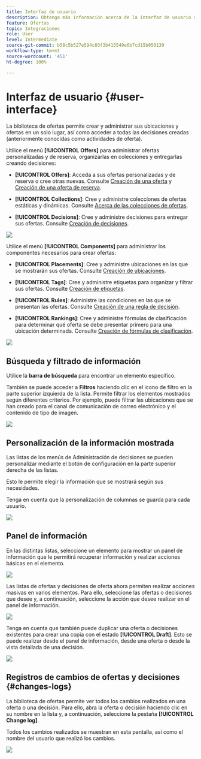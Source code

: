 ```yaml
---
title: Interfaz de usuario
description: Obtenga más información acerca de la interfaz de usuario de la biblioteca de ofertas.
feature: Ofertas
topic: Integraciones
role: User
level: Intermediate
source-git-commit: b58c5b527e594c03f3b415549e6b7cd15b050139
workflow-type: tm+mt
source-wordcount: '451'
ht-degree: 100%

---
```


# Interfaz de usuario {#user-interface}

La biblioteca de ofertas permite crear y administrar sus ubicaciones y ofertas en un solo lugar, así como acceder a todas las decisiones creadas (anteriormente conocidas como actividades de oferta).

Utilice el menú **[!UICONTROL Offers]** para administrar ofertas personalizadas y de reserva, organizarlas en colecciones y entregarlas creando decisiones:

* **[!UICONTROL Offers]**: Acceda a sus ofertas personalizadas y de reserva o cree otras nuevas. Consulte [Creación de una oferta](../offer-library/creating-personalized-offers.md) y [Creación de una oferta de reserva](../offer-library/creating-fallback-offers.md).

* **[!UICONTROL Collections]**: Cree y administre colecciones de ofertas estáticas y dinámicas. Consulte [Acerca de las colecciones de ofertas](../offer-library/creating-collections.md).

* **[!UICONTROL Decisions]**: Cree y administre decisiones para entregar sus ofertas. Consulte [Creación de decisiones](../offer-activities/create-offer-activities.md).

![](../../assets/offers_menu.png)

Utilice el menú **[!UICONTROL Components]** para administrar los componentes necesarios para crear ofertas:

* **[!UICONTROL Placements]**: Cree y administre ubicaciones en las que se mostrarán sus ofertas. Consulte [Creación de ubicaciones](../offer-library/creating-placements.md).

* **[!UICONTROL Tags]**: Cree y administre etiquetas para organizar y filtrar sus ofertas. Consulte [Creación de etiquetas](../offer-library/creating-tags.md).

* **[!UICONTROL Rules]**: Administre las condiciones en las que se presentan las ofertas. Consulte [Creación de una regla de decisión](../offer-library/creating-decision-rules.md).

* **[!UICONTROL Rankings]**: Cree y administre fórmulas de clasificación para determinar qué oferta se debe presentar primero para una ubicación determinada. Consulte [Creación de fórmulas de clasificación](../offer-library/create-ranking-formulas.md).

![](../../assets/offer_activities.png)

## Búsqueda y filtrado de información

Utilice la **barra de búsqueda** para encontrar un elemento específico.

También se puede acceder a **Filtros** haciendo clic en el icono de filtro en la parte superior izquierda de la lista. Permite filtrar los elementos mostrados según diferentes criterios. Por ejemplo, puede filtrar las ubicaciones que se han creado para el canal de comunicación de correo electrónico y el contenido de tipo de imagen.

![](../../assets/filters.png)

## Personalización de la información mostrada

Las listas de los menús de Administración de decisiones se pueden personalizar mediante el botón de configuración en la parte superior derecha de las listas.

Esto le permite elegir la información que se mostrará según sus necesidades.

Tenga en cuenta que la personalización de columnas se guarda para cada usuario.

![](../../assets/columns.png)

## Panel de información

En las distintas listas, seleccione un elemento para mostrar un panel de información que le permitirá recuperar información y realizar acciones básicas en el elemento.

![](../../assets/information-pane.png)

Las listas de ofertas y decisiones de oferta ahora permiten realizar acciones masivas en varios elementos. Para ello, seleccione las ofertas o decisiones que desee y, a continuación, seleccione la acción que desee realizar en el panel de información.

![](../../assets/bulk-actions.png)

Tenga en cuenta que también puede duplicar una oferta o decisiones existentes para crear una copia con el estado **[!UICONTROL Draft]**. Esto se puede realizar desde el panel de información, desde una oferta o desde la vista detallada de una decisión.

![](../../assets/duplicate-offer.png)

## Registros de cambios de ofertas y decisiones {#changes-logs}

La biblioteca de ofertas permite ver todos los cambios realizados en una oferta o una decisión. Para ello, abra la oferta o decisión haciendo clic en su nombre en la lista y, a continuación, seleccione la pestaña **[!UICONTROL Change log]**.

Todos los cambios realizados se muestran en esta pantalla, así como el nombre del usuario que realizó los cambios.

![](../../assets/change-logs.png)
